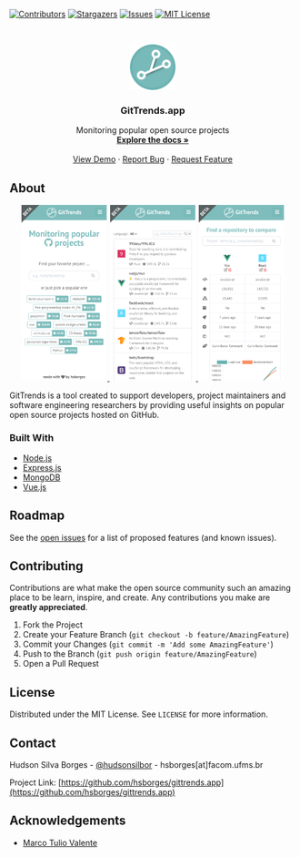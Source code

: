 [![Contributors][contributors-shield]][contributors-url]
[![Stargazers][stars-shield]][stars-url] [![Issues][issues-shield]][issues-url]
[![MIT License][license-shield]][license-url]

<!-- PROJECT LOGO -->
<br />
<p align="center">
  <a href="https://github.com/hsborges/gittrends.app">
    <img src="src/assets/images/logo-bg-colored.png" alt="Logo" width="80" height="80">
  </a>

  <h3 align="center">GitTrends.app</h3>

  <p align="center">
    Monitoring popular open source projects
    <br />
    <a href="https://github.com/hsborges/gittrends.app"><strong>Explore the docs »</strong></a>
    <br />
    <br />
    <a href="https://github.com/hsborges/gittrends.app">View Demo</a>
    ·
    <a href="https://github.com/hsborges/gittrends.app/issues">Report Bug</a>
    ·
    <a href="https://github.com/hsborges/gittrends.app/issues">Request Feature</a>
  </p>
</p>

<!-- ABOUT THE PROJECT -->

## About

<a href="https://www.gittrends.app" target="_blank">
<p align="center">
  <img src="screenshot.png" width="150" hspace="1">
  <img src="screenshot2.png" width="150" hspace="1">
  <img src="screenshot3.png" width="150" hspace="1">
</p>
</a>

GitTrends is a tool created to support developers, project maintainers and
software engineering researchers by providing useful insights on popular open
source projects hosted on GitHub.

### Built With

- [Node.js](https://nodejs.org/)
- [Express.js](https://expressjs.com/)
- [MongoDB](https://www.mongodb.com/)
- [Vue.js](https://vuejs.org/)

<!-- ROADMAP -->

## Roadmap

See the [open issues](https://github.com/hsborges/gittrends.app/issues) for a
list of proposed features (and known issues).

<!-- CONTRIBUTING -->

## Contributing

Contributions are what make the open source community such an amazing place to
be learn, inspire, and create. Any contributions you make are **greatly
appreciated**.

1. Fork the Project
2. Create your Feature Branch (`git checkout -b feature/AmazingFeature`)
3. Commit your Changes (`git commit -m 'Add some AmazingFeature'`)
4. Push to the Branch (`git push origin feature/AmazingFeature`)
5. Open a Pull Request

<!-- LICENSE -->

## License

Distributed under the MIT License. See `LICENSE` for more information.

<!-- CONTACT -->

## Contact

Hudson Silva Borges - [@hudsonsilbor](https://twitter.com/hudsonsilbor) -
hsborges[at]facom.ufms.br

Project Link:
[https://github.com/hsborges/gittrends.app](https://github.com/hsborges/gittrends.app)

<!-- ACKNOWLEDGEMENTS -->

## Acknowledgements

- [Marco Tulio Valente](https://github.com/mtov)

<!-- MARKDOWN LINKS & IMAGES -->
<!-- https://www.markdownguide.org/basic-syntax/#reference-style-links -->

[contributors-shield]:
  https://img.shields.io/github/contributors/hsborges/gittrends.app.svg?style=flat-square
[contributors-url]:
  https://github.com/hsborges/gittrends.app/graphs/contributors
[stars-shield]:
  https://img.shields.io/github/stars/hsborges/gittrends.app.svg?style=flat-square
[stars-url]: https://github.com/hsborges/gittrends.app/stargazers
[issues-shield]:
  https://img.shields.io/github/issues/hsborges/gittrends.app.svg?style=flat-square
[issues-url]: https://github.com/hsborges/gittrends.app/issues
[license-shield]:
  https://img.shields.io/github/license/hsborges/gittrends.app.svg?style=flat-square
[license-url]: https://github.com/hsborges/gittrends.app/blob/master/LICENSE.txt
[linkedin-shield]:
  https://img.shields.io/badge/-LinkedIn-black.svg?style=flat-square&logo=linkedin&colorB=555
[linkedin-url]: https://linkedin.com/in/othneildrew
